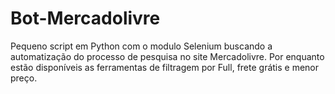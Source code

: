 # Bot-Mercadolivre
Pequeno script em Python com o modulo Selenium buscando a automatização do processo de pesquisa no site Mercadolivre. Por enquanto estão disponíveis as ferramentas de filtragem por Full, frete grátis e menor preço.
